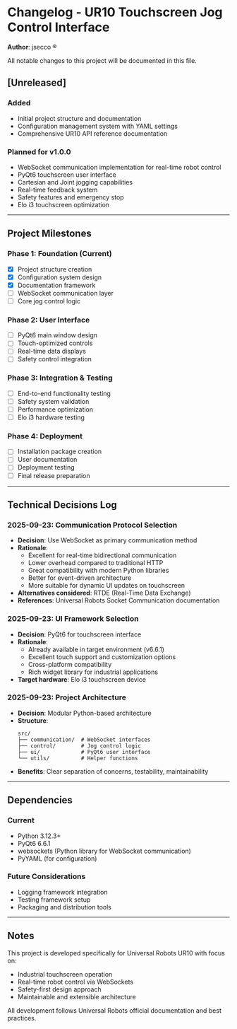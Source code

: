 # Changelog - UR10 Touchscreen Jog Control Interface

**Author**: jsecco ®

All notable changes to this project will be documented in this file.

## [Unreleased]

### Added
- Initial project structure and documentation
- Configuration management system with YAML settings
- Comprehensive UR10 API reference documentation

### Planned for v1.0.0
- WebSocket communication implementation for real-time robot control
- PyQt6 touchscreen user interface
- Cartesian and Joint jogging capabilities
- Real-time feedback system
- Safety features and emergency stop
- Elo i3 touchscreen optimization

---

## Project Milestones

### Phase 1: Foundation (Current)
- [x] Project structure creation
- [x] Configuration system design
- [x] Documentation framework
- [ ] WebSocket communication layer
- [ ] Core jog control logic

### Phase 2: User Interface
- [ ] PyQt6 main window design
- [ ] Touch-optimized controls
- [ ] Real-time data displays
- [ ] Safety control integration

### Phase 3: Integration & Testing
- [ ] End-to-end functionality testing
- [ ] Safety system validation
- [ ] Performance optimization
- [ ] Elo i3 hardware testing

### Phase 4: Deployment
- [ ] Installation package creation
- [ ] User documentation
- [ ] Deployment testing
- [ ] Final release preparation

---

## Technical Decisions Log

### 2025-09-23: Communication Protocol Selection
- **Decision**: Use WebSocket as primary communication method
- **Rationale**: 
  - Excellent for real-time bidirectional communication
  - Lower overhead compared to traditional HTTP
  - Great compatibility with modern Python libraries
  - Better for event-driven architecture
  - More suitable for dynamic UI updates on touchscreen
- **Alternatives considered**: RTDE (Real-Time Data Exchange)
- **References**: Universal Robots Socket Communication documentation

### 2025-09-23: UI Framework Selection  
- **Decision**: PyQt6 for touchscreen interface
- **Rationale**:
  - Already available in target environment (v6.6.1)
  - Excellent touch support and customization options
  - Cross-platform compatibility
  - Rich widget library for industrial applications
- **Target hardware**: Elo i3 touchscreen device

### 2025-09-23: Project Architecture
- **Decision**: Modular Python-based architecture
- **Structure**:
  ```
  src/
  ├── communication/  # WebSocket interfaces
  ├── control/        # Jog control logic
  ├── ui/             # PyQt6 user interface
  └── utils/          # Helper functions
  ```
- **Benefits**: Clear separation of concerns, testability, maintainability

---

## Dependencies

### Current
- Python 3.12.3+
- PyQt6 6.6.1
- websockets (Python library for WebSocket communication)
- PyYAML (for configuration)

### Future Considerations
- Logging framework integration
- Testing framework setup
- Packaging and distribution tools

---

## Notes

This project is developed specifically for Universal Robots UR10 with focus on:
- Industrial touchscreen operation
- Real-time robot control via WebSockets
- Safety-first design approach
- Maintainable and extensible architecture

All development follows Universal Robots official documentation and best practices.
